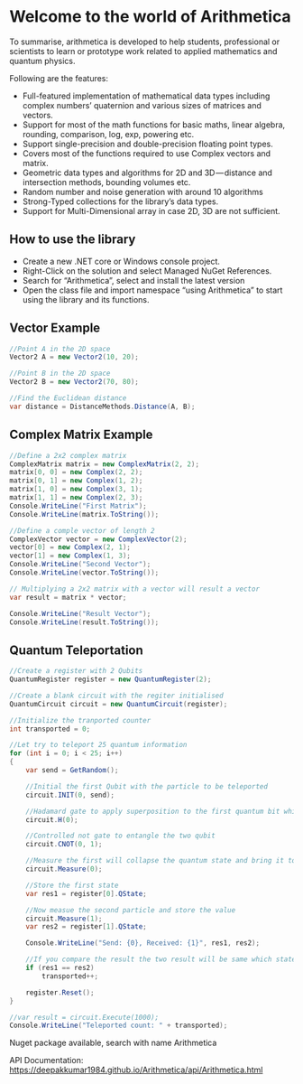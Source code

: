 # Welcome to the world of Arithmetica
To summarise, arithmetica is developed to help students, professional or scientists to learn or prototype work related to applied mathematics and quantum physics.

Following are the features:

* Full-featured implementation of mathematical data types including complex numbers’ quaternion and various sizes of matrices and vectors.
* Support for most of the math functions for basic maths, linear algebra, rounding, comparison, log, exp, powering etc.
* Support single-precision and double-precision floating point types.
* Covers most of the functions required to use Complex vectors and matrix.
* Geometric data types and algorithms for 2D and 3D — distance and intersection methods, bounding volumes etc.
* Random number and noise generation with around 10 algorithms
* Strong-Typed collections for the library’s data types.
* Support for Multi-Dimensional array in case 2D, 3D are not sufficient.

## How to use the library
* Create a new .NET core or Windows console project.
* Right-Click on the solution and select Managed NuGet References.
* Search for “Arithmetica”, select and install the latest version
* Open the class file and import namespace “using Arithmetica” to start using the library and its functions.

## Vector Example

```csharp
//Point A in the 2D space
Vector2 A = new Vector2(10, 20);

//Point B in the 2D space
Vector2 B = new Vector2(70, 80);

//Find the Euclidean distance
var distance = DistanceMethods.Distance(A, B);
```

## Complex Matrix Example

```csharp
//Define a 2x2 complex matrix
ComplexMatrix matrix = new ComplexMatrix(2, 2);
matrix[0, 0] = new Complex(2, 2);
matrix[0, 1] = new Complex(1, 2);
matrix[1, 0] = new Complex(3, 1);
matrix[1, 1] = new Complex(2, 3);
Console.WriteLine("First Matrix");
Console.WriteLine(matrix.ToString());

//Define a comple vector of length 2
ComplexVector vector = new ComplexVector(2);
vector[0] = new Complex(2, 1);
vector[1] = new Complex(1, 3);
Console.WriteLine("Second Vector");
Console.WriteLine(vector.ToString());

// Multiplying a 2x2 matrix with a vector will result a vector
var result = matrix * vector;

Console.WriteLine("Result Vector");
Console.WriteLine(result.ToString());

```

## Quantum Teleportation
```csharp
//Create a register with 2 Qubits
QuantumRegister register = new QuantumRegister(2);

//Create a blank circuit with the regiter initialised
QuantumCircuit circuit = new QuantumCircuit(register);

//Initialize the tranported counter
int transported = 0;

//Let try to teleport 25 quantum information
for (int i = 0; i < 25; i++)
{
	var send = GetRandom();

	//Initial the first Qubit with the particle to be teleported
	circuit.INIT(0, send);

	//Hadamard gate to apply superposition to the first quantum bit which means the first qubit will have both 0 and 1
	circuit.H(0);

	//Controlled not gate to entangle the two qubit
	circuit.CNOT(0, 1);

	//Measure the first will collapse the quantum state and bring it to reality whic will be either one or zero
	circuit.Measure(0);

	//Store the first state
	var res1 = register[0].QState;

	//Now measue the second particle and store the value
	circuit.Measure(1);
	var res2 = register[1].QState;

	Console.WriteLine("Send: {0}, Received: {1}", res1, res2);

	//If you compare the result the two result will be same which states that the information is teleported.
	if (res1 == res2)
		transported++;

	register.Reset();
}

//var result = circuit.Execute(1000);
Console.WriteLine("Teleported count: " + transported);
```

Nuget package available, search with name Arithmetica

API Documentation: https://deepakkumar1984.github.io/Arithmetica/api/Arithmetica.html

